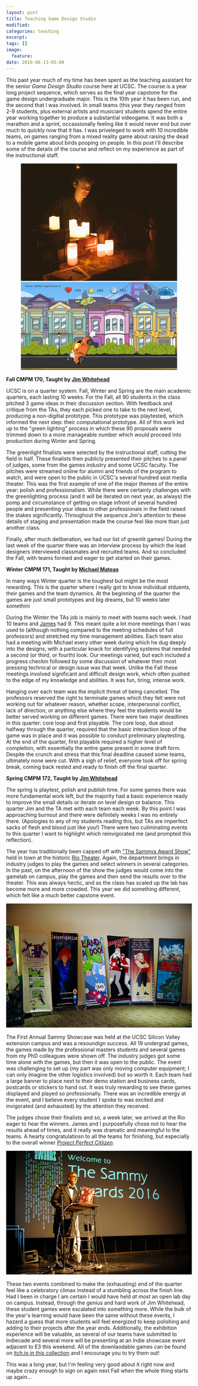 ```yaml
---
layout: post
title: Teaching Game Design Studio
modified:
categories: teaching
excerpt:
tags: []
image:
  feature:
date: 2016-06-13-05:00
---
```



This past year much of my time has been spent as the teaching assistant for the senior *Game Design Studio* course here at UCSC.
The course is a year long project sequence, which serves as the final year capstone for the game design undergraduate major.
This is the 10th year it has been run, and the second that I was involved.
In small teams (this year they ranged from 2-9 students, plus external artists and musician) students spend the entire year working together to produce a substantial videogame.
It was both a marathon and a sprint, occassionally feeling like it would never end but over much to quickly now that it has.
I was priveleged to work with 10 incredible teams, on games ranging from a mixed reality game about raising the dead to a mobile game about birds pooping on people.
In this post I'll describe some of the details of the course and reflect on my experience as part of the instructional staff.

<figure class="half">
  <a href="/images/seance.png"><img src="/images/seance.png"></a>
  <a href="/images/landa.png"><img src="/images/landa.png"></a>
</figure>

__Fall CMPM 170, Taught by [Jim Whitehead](http://www.soe.ucsc.edu/~ejw/)__

UCSC is on a quarter system.
Fall, Winter and Spring are the main academic quarters, each lasting 10 weeks.
For the Fall, all 90 students in the class pitched 3 game ideas in their discussion section.
With feedback and critique from the TAs, they each picked one to take to the next level, producing a non-digitial prototype.
This prototype was playtested, which informed the next step: their computational prototype.
All of this work led up to the "green lighting" process in which these 90 proposals were trimmed down to a more manageable number which would proceed into production during Winter and Spring.

The greenlight finalists were selected by the instructional staff, cutting the field in half.
These finalists then publicly presented their pitches to a panel of judges, some from the games industry and some UCSC faculty.
The pitches were streamed online for alumni and friends of the program to watch, and were open to the public in UCSC's several hundred seat media theater.
This was the first example of one of the major themes of the entire year: polish and professionalism.
While there were certainly challenges with the greenlighting process (and it will be iterated on next year, as always) the pomp and circumstance of getting on stage infront of several hundred people and presenting your ideas to other professionals in the field raised the stakes significantly.
Throughout the sequence Jim's attention to these details of staging and presentation made the course feel like more than just another class.

Finally, after much deliberation, we had our list of greenlit games!
During the last week of the quarter there was an interview process by which the lead designers interviewed classmates and recruited teams.
And so concluded the Fall, with teams formed and eager to get started on their games.

__Winter CMPM 171, Taught by [Michael Mateas](http://www.users.soe.ucsc.edu/~michaelm/)__

In many ways Winter quarter is the toughest but might be the most rewarding.
This is the quarter where I really got to know individual stduents, their games and the team dynamics.
At the beginning of the quarter the games are just small prototypes and big dreams, but 10 weeks later somethini

During the Winter the TAs job is mainly to meet with teams each week.
I had 10 teams and [James](https://users.soe.ucsc.edu/~jor/) had 9.
This meant quite a lot more meetings than I was used to (although nothing compared to the meeting schedules of full professors) and stretched my time management abilities.
Each team also had a meeting with Michael every other week during which he dug deeply into the designs, with a particular knack for identifying systems that needed a second (or third, or fourth) look.
Our meetings varied, but each included a progress checkin followed by some discussion of whatever their most pressing technical or design issue was that week.
Unlike the Fall these meetings involved significant and difficult design work, which often pushed to the edge of my knowledge and abilities.
It was fun, tiring, intense work.

Hanging over each team was the implicit threat of being cancelled.
The professors reserved the right to terminate games which they felt were not working out for whatever reason, whether scope, interpersonal conflict, lack of direction, or anything else where they feel the students would be better served working on different games.
There were two major deadlines in this quarter: core loop and first playable.
The core loop, due about halfway through the quarter, required that the basic interaction loop of the game was in place and it was possible to conduct preliminary playtesting.
At the end of the quarter, first playable required a higher level of completion, with essentially the entire game present in some draft form.
Despite the crunch and stress that this final deadline caused some teams, ultimately none were cut.
With a sigh of relief, everyone took off for spring break, coming back rested and ready to finish off the final quarter.

__Spring CMPM 172, Taught by [Jim Whitehead](http://www.soe.ucsc.edu/~ejw/)__

The spring is playtest, polish and publish time.
For some games there was more fundamental work left, but the majority had a basic experience ready to improve the small details or iterate on level design or balance.
This quarter Jim and the TA met with each team each week.
By this point I was approaching burnout and there were definitely weeks I was no entirely there.
(Apologies to any of my students reading this, but TAs are imperfect sacks of flesh and blood just like you!)
There were two culiminating events to this quarter I want to highlight which reinvigorated me (and prompted this reflection).

The year has traditionally been capped off with ["The Sammys Award Show"](https://sammys.soe.ucsc.edu/) held in town at the historic [Rio Theater](http://www.riotheatre.com/).
Again, the department brings in industry judges to play the games and select winners in several categories.
In the past, on the afternoon of the show the judges would come into the gamelab on campus, play the games and then send the results over to the theater.
This was always hectic, and as the class has scaled up the lab has become more and more crowded.
This year we did something different, which felt like a much better capstone event.

![Banners](/images/banners.jpg "Student Banners")

The First Annual Sammy Showcase was held at the UCSC Silicon Valley extension campus and was a resoundign success.
All 19 undergrad games, the games made by the professional masters students and several games from my PhD colleagues were shown off.
The industry judges got some time alone with the games, but then it was open to the public.
The event was challenging to set up (my part was only moving computer equipment; I can only imagine the other logistics involved) but so worth it.
Each team had a large banner to place next to their demo station and business cards, postcards or stickers to hand out.
It was truly rewarding to see these games displayed and played so professionally.
There was an incredible energy at the event, and I believe every student I spoke to was excited and invigorated (and exhausted) by the attention they received.

The judges chose their finalists and so, a week later, we arrived at the Rio eager to hear the winners.
James and I purposefully chose not to hear the results ahead of times, and it really was dramatic and meaningful to the teams.
A hearty congratulatiosn to all the teams for finishing, but especially to the overall winner [*Project Perfect Citiizen*](https://projectperfectcitizen.itch.io/project-perfect-citizen).

![Stage at the Rio](/images/stage.jpg "Stage at the Rio")

These two events combined to make the (exhausting) end of the quarter feel like a celebratory climax instead of a stumbling across the finish line.
Had I been in charge I am certain I would have held *at most* an open lab day on campus.
Instead, through the genius and hard work of Jim Whitehead, these student games were escalated into something more.
While the bulk of the year's learning would have been the same without these events, I hazard a guess that more students will feel energized to keep polishing and adding to their projects after the year ends.
Additionally, the exhibition experience will be valuable, as several of our teams have submitted to Indiecade and several more will be presenting at an Indie showcase event adjacent to E3 this weekend.
All of the downlaodable games can be found on [itch.io in this collection](https://itch.io/c/66109/ucsc-senior-games-2016) and I encourage you to try them out!

This was a long year, but I'm feeling very good about it right now and maybe crazy enough to sign on again next Fall when the whole thing starts up again...




